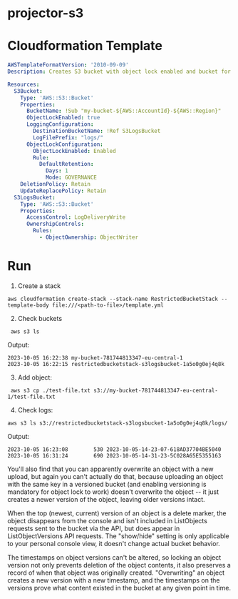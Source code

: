# projector-s3

# Cloudformation Template

```yaml
AWSTemplateFormatVersion: '2010-09-09'
Description: Creates S3 bucket with object lock enabled and bucket for logs

Resources:
  S3Bucket:
    Type: 'AWS::S3::Bucket'
    Properties:
      BucketName: !Sub "my-bucket-${AWS::AccountId}-${AWS::Region}"
      ObjectLockEnabled: true
      LoggingConfiguration:
        DestinationBucketName: !Ref S3LogsBucket
        LogFilePrefix: "logs/"
      ObjectLockConfiguration:
        ObjectLockEnabled: Enabled
        Rule:
          DefaultRetention:
            Days: 1
            Mode: GOVERNANCE
    DeletionPolicy: Retain
    UpdateReplacePolicy: Retain
  S3LogsBucket:
    Type: 'AWS::S3::Bucket'
    Properties:
      AccessControl: LogDeliveryWrite
      OwnershipControls:
        Rules:
          - ObjectOwnership: ObjectWriter
```

# Run

1. Create a stack
```shell
aws cloudformation create-stack --stack-name RestrictedBucketStack --template-body file:///<path-to-file>/template.yml
```

2. Check buckets

```shell
 aws s3 ls
```

Output:
```
2023-10-05 16:22:38 my-bucket-781744813347-eu-central-1
2023-10-05 16:22:15 restrictedbucketstack-s3logsbucket-1a5o0g0ej4q8k
```

3. Add object:

```shell
 aws s3 cp ./test-file.txt s3://my-bucket-781744813347-eu-central-1/test-file.txt
```

4. Check logs:
```shell
aws s3 ls s3://restrictedbucketstack-s3logsbucket-1a5o0g0ej4q8k/logs/
```

Output:
```
2023-10-05 16:23:08        530 2023-10-05-14-23-07-618AD37704BE5040
2023-10-05 16:31:24        690 2023-10-05-14-31-23-5C028A65E5355163
```

You'll also find that you can apparently overwrite an object with a new upload, but again you can't actually do that, because uploading an object with the same key in a versioned bucket (and enabling versioning is mandatory for object lock to work) doesn't overwrite the object -- it just creates a newer version of the object, leaving older versions intact.

When the top (newest, current) version of an object is a delete marker, the object disappears from the console and isn't included in ListObjects requests sent to the bucket via the API, but does appear in ListObjectVersions API requests. The "show/hide" setting is only applicable to your personal console view, it doesn't change actual bucket behavior.

The timestamps on object versions can't be altered, so locking an object version not only prevents deletion of the object contents, it also preserves a record of when that object was originally created. "Overwriting" an object creates a new version with a new timestamp, and the timestamps on the versions prove what content existed in the bucket at any given point in time.
